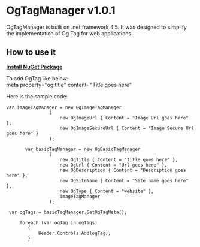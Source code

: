 <h1>OgTagManager v1.0.1</h1>

<p>OgTagManager is built on .net framework 4.5. It was designed to simplify the implementation of Og Tag for web applications.</p> 

<h2>How to use it</h2>

<strong><a href="https://www.nuget.org/packages/OgTagManager/" target="_blank" > Install NuGet Package </a></strong>

To add OgTag like below: <br />
meta property="og:title" content="Title goes here" 

Here is the sample code:

    var imageTagManager = new OgImageTagManager
                    (
                        new OgImageUrl { Content = "Image Url goes here" },
                        new OgImageSecureUrl { Content = "Image Secure Url goes here" }
                    );

           var basicTagManager = new OgBasicTagManager
                    (
                        new OgTitle { Content = "Title goes here" },
                        new OgUrl { Content = "Url goes here" },
                        new OgDescription { Content = "Description goes here" },
                        new OgSiteName { Content = "Site name goes here" },
                        new OgType { Content = "website" },
                        imageTagManager
                    );

     var ogTags = basicTagManager.GetOgTagMeta();

	     foreach (var ogTag in ogTags)
            {
                Header.Controls.Add(ogTag);
     	    }
